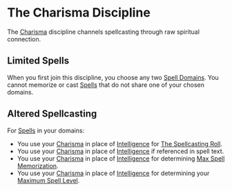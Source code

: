 # The Charisma Discipline
The [Charisma](../../Player%20Characters/Chosen%20Statistics/Charisma.md) discipline channels spellcasting through raw spiritual connection.
## Limited Spells
When you first join this discipline, you choose any two [Spell Domains](../Spell%20Domains/Spell%20Domains.md#Spell%20Domains). You cannot memorize or cast [Spells](../Spells.md) that do not share one of your chosen domains.
## Altered Spellcasting
For [Spells](../Spells.md) in your domains:
- You use your [Charisma](../../Player%20Characters/Chosen%20Statistics/Charisma.md) in place of [Intelligence](../../../../Player%20Characters/Chosen%20Statistics/Intelligence.md) for [The Spellcasting Roll](../Spellcasting.md#The%20Spellcasting%20Roll).
- You use your [Charisma](../../Player%20Characters/Chosen%20Statistics/Charisma.md) in place of [Intelligence](../../../../Player%20Characters/Chosen%20Statistics/Intelligence.md) if referenced in spell text.
- You use your [Charisma](../../Player%20Characters/Chosen%20Statistics/Charisma.md) in place of [Intelligence](../../../../Player%20Characters/Chosen%20Statistics/Intelligence.md) for determining [Max Spell Memorization](../Spell%20Memorization.md).
- You use your [Charisma](../../Player%20Characters/Chosen%20Statistics/Charisma.md) in place of [Intelligence](../../../../Player%20Characters/Chosen%20Statistics/Intelligence.md) for determining your [Maximum Spell Level](../Spell%20Level.md#Max%20Spell%20Level).
